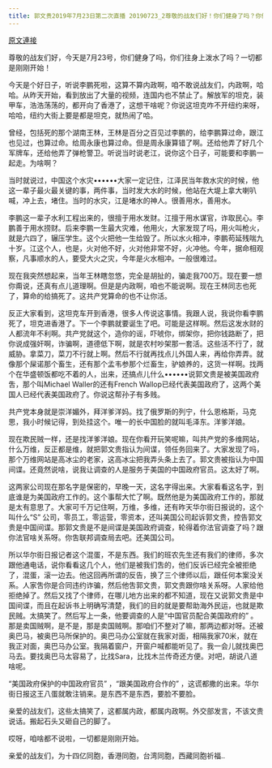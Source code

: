 ```yaml
---
title: 郭文贵2019年7月23日第二次直播 20190723_2尊敬的战友们好！你们健身了吗？你们往身上泼水了吗？一切都是刚刚开始！
---
```


[原文連接](https://gnews.org/ThreadView/53482853)

尊敬的战友们好，今天是7月23号，你们健身了吗，你们往身上泼水了吗？一切都是刚刚开始！ 


今天是个好日子，听说李鹏死啦，这算不算内政啊，咱不敢说战友们，内政啊，哈哈。从昨天开始，看到放出了大量的视频，连国内也不禁止了。解放军的坦克，装甲车，浩浩荡荡的，都开向了香港了，这想干啥呢？你说这坦克咋不开纽约来呀，哈哈，纽约大街上要是都是坦克，就热闹了哈。 


曾经，包括死的那个湖南王林，王林是百分之百见过李鹏的，给李鹏算过命，跟江也见过，也算过命。给周永康也算过命。但是周永康算错了啊。还给他弄了好几个军牌车，还给他弄了弹枪警卫。听说当时说老江，说你这个日子，可能要和李鹏一起走。为啥啊？ 


当时就说过，中国这个水灾&bull;&bull;&bull;&bull;&bull;&bull;大家一定记住，江泽民当年救水灾的时候，他这一辈子最火最关键的事，两件事，当时发大水的时候，他站在大堤上拿大喇叭喊，冲上去，堵住。当时的水灾，江是堵水的神人。很善用水，善用水。 


李鹏这一辈子水利工程出来的，很擅于用水发财。江擅于用水谋官，诈取民心。李鹏善于用水捞财。后来李鹏一生最大灾难，他用火，大家发现了吗，用火叫枪火，就是六四了，辗压学生。这个火把他一生给毁了。所以水火相冲，李鹏苟延残喘九十岁。江这个人，也是，火对他不好，火对他非常不好，火冲他。今年，据命相观察，凡事顺水的人，要受大火之灾，今年是火水相冲。一般很难过。 



现在我突然想起来，当年王林瞎忽悠，完全是胡扯的，骗走我700万。现在要一想你甭说，还真有点儿道理啊。但是是内政啊，咱也不能说啊。现在王林同志也死了，算命的给搞死了。这共产党算命的也不让你活。 


反正大家看到，这坦克车开到香港，很多人传说这事情。我跟人说，我说你看李鹏死了，坦克进香港了。下一个李鹏就要诞生了吧。可能是这样啊。然后这发水财的人都流年不利啊。共产党就这个，造你的谣，吓唬你，绑架你，把你钱路断了，把你说成强奸啊，诈骗啊，道德低下啊，就是农村吵架那一套活。这些活不行了，就威胁。拿菜刀，菜刀不行就上啊。然后不行就再找点儿外国人来，再给你弄弄。就像那个屎诺那个畜生，还有那个孟韦参那个烂畜生，驴娘养的，这货一样啊。找两个在华盛顿饭都吃不着的人，出来，还搞点儿什么&bull;&bull;&bull;&bull;&bull;&bull;说郭文贵是被美国政府吿，那个叫Michael Waller的还有French Wallop已经代表美国政府了，这两个美国人已经代表美国政府了。你说这帮孙子有多贱。 


共产党本身就是崇洋媚外，拜洋爹洋妈。找了俄罗斯的列宁，什么恩格斯，马克思，我小时候记得，到处挂这个。唯一的长中国脸的就叫毛泽东。洋爹洋娘。 


现在欺民贼一样，还是找洋爹洋娘。现在你看开玩笑呢嘛，叫共产党的多维网站，什么万维，反正都是维，就把郭文贵指认为间谍，领任务回来了。大家发现了吗，那个万维网站是高冰尘的老家，这高冰尘把我弄头条上去了。郭文贵被指认为中国间谍。还竟然说啥，说我让调查的人是服务于美国的中国政府官员。这太好了啊。 


这两家公司现在那名字是保密的，早晚一天，这名字得出来。大家看看这名字，到底谁是为美国政府工作的。这个事帮大忙了啊。既然他是为美国政府工作的，那就是太有意思了。大家可千万记住啊，万维，多维，还有昨天华尔街日报说的，这个叫什么“S” 公司，零员工，零运营，零资本，还叫美国公司起诉郭文贵，控告郭文贵是中国间谍。那郭文贵是不是间谍是美国政府调查，轮得着你法官调查了吗？跟你法官啥关系呀。你吿联邦调查局去吧。还美国公司。 


所以华尔街日报记者这个混蛋，不是东西。我们的班农先生还有我们的律师，多次跟他通电话，说你看看这几个人，他们是被我们吿的，他们反诉已经完全被拒绝了，混蛋，滚一边去。他这回再所谓的反告，换了三个律师以后，跟任何本案没关系。人家吿你是合同违约诈骗，然后他吿郭文贵，郭文贵跟你啥关系呀。人家给他拒绝掉了。然后又找了个律师，在哪儿地方出来的都不知道，现在又说郭文贵是中国间谍，而且在起诉书上明确写清楚，我们的目的就是要帮助海外民运，也就是欺民贼。太搞笑了。然后写上一条，他要调查的人是“中国官员配合美国政府的” 。那是卖国贼啊，是不是，那是卖国贼啊。那咱们不整对了嘛，那两边都对呀。还被奥巴马，被奥巴马所保护的。奥巴马办公室就在我家对面，相隔我家70米，就在我正对面，奥巴马办公室。我隔着窗户，开窗户喊都能听见了。我一会儿就找奥巴马去。要找奥巴马太容易了，比找Sara，比找木兰传奇还方便。对吧，胡说八道啥呢。 


“美国政府保护的中国政府官员” ，“跟美国政府合作的” ，这谎都撒的出来。华尔街日报这王八蛋就敢注销来。是东西不是东西，要脸不要脸。 


亲爱的战友们，这些太搞笑了，这都属内政，都属内政啊。外交部发言，不该文贵说话。搬起石头又砸自己的脚了。 


哎呀，咱啥都不说啦，一切都是刚刚开始。 


亲爱的战友们，为十四亿同胞，香港同胞，台湾同胞，西藏同胞祈福..

